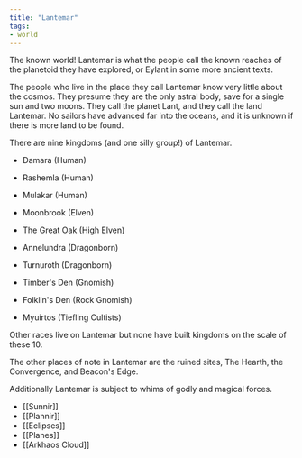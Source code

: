 ```yaml
---
title: "Lantemar"
tags:
- world
---
```

The known world! Lantemar is what the people call the known reaches of the planetoid they have explored, or Eylant in some more ancient texts.

The people who live in the place they call Lantemar know very little about the cosmos. They presume they are the only astral body, save for a single sun and two moons. They call the planet Lant, and they call the land Lantemar. No sailors have advanced far into the oceans, and it is unknown if there is more land to be found.

There are nine kingdoms (and one silly group!) of Lantemar.

- Damara (Human)
- Rashemla (Human)
- Mulakar (Human)
- Moonbrook (Elven)
- The Great Oak (High Elven)
- Annelundra (Dragonborn)
- Turnuroth (Dragonborn)
- Timber's Den (Gnomish)
- Folklin's Den (Rock Gnomish)

- Myuirtos (Tiefling Cultists)

Other races live on Lantemar but none have built kingdoms on the scale of these 10.


The other places of note in Lantemar are the ruined sites, The Hearth, the Convergence, and Beacon's Edge.

Additionally Lantemar is subject to whims of godly and magical forces.
- [[Sunnir]]
- [[Plannir]]
- [[Eclipses]]
- [[Planes]]
- [[Arkhaos Cloud]]